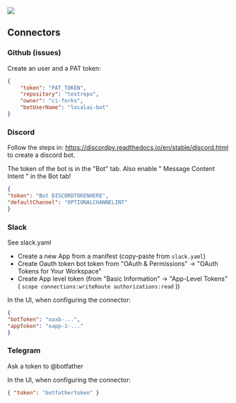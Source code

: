 ![](https://github.com/mudler/LocalAgent/assets/2420543/1f9a974e-3d57-45bd-9e80-709622a48964)

## Connectors

### Github (issues)

Create an user and a PAT token:

```json
{
	"token": "PAT_TOKEN",
    "repository": "testrepo",
    "owner": "ci-forks",
    "botUserName": "localai-bot"
}
```

### Discord

Follow the steps in: https://discordpy.readthedocs.io/en/stable/discord.html to create a discord bot.   

The token of the bot is in the "Bot" tab. Also enable " Message Content Intent " in the Bot tab!

```json
{
"token": "Bot DISCORDTOKENHERE",
"defaultChannel": "OPTIONALCHANNELINT"
}
```

### Slack

See slack.yaml

- Create a new App from a manifest (copy-paste from `slack.yaml`)
- Create Oauth token bot token from "OAuth & Permissions" -> "OAuth Tokens for Your Workspace"
- Create App level token (from "Basic Information" -> "App-Level Tokens" ( `scope connections:writeRoute authorizations:read` ))

In the UI, when configuring the connector:

```json
{
"botToken": "xoxb-...",
"appToken": "xapp-1-..."
}
```

### Telegram

Ask a token to @botfather

In the UI, when configuring the connector:

```json
{ "token": "botfathertoken" }
```